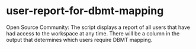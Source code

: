 # user-report-for-dbmt-mapping
Open Source Community: The script displays a report of all users that have had access to the workspace at any time. There will be a column in the output that determines which users require DBMT mapping.
